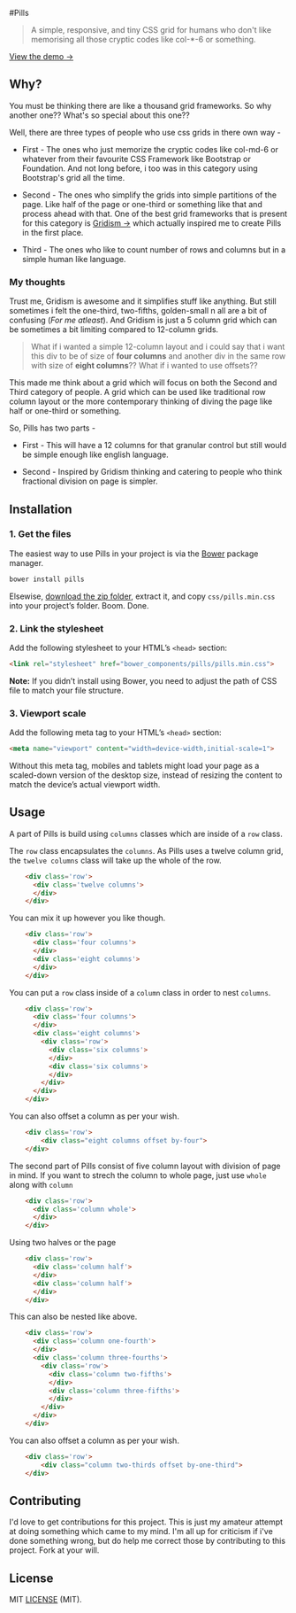 #Pills

> A simple, responsive, and tiny CSS grid for humans who don't like memorising all those cryptic codes like col-*-6 or something.

[View the demo →](http://cobyism.com/gridism/)

## Why?
You must be thinking there are like a thousand grid frameworks. So why another one?? What's so special about this one??

Well, there are three types of people who use css grids in there own way -

* First - The ones who just memorize the cryptic codes like col-md-6 or whatever from their favourite CSS Framework like Bootstrap or Foundation. And not long before, i too was in this category using Bootstrap's grid all the time.

* Second - The ones who simplify the grids into simple partitions of the page. Like half of the page or one-third or something like that and process ahead with that. One of the best grid frameworks that is present for this category is [Gridism →](http://cobyism.com/gridism/) which  actually inspired me to create Pills in the first place.

* Third -  The ones who like to count number of rows and columns but in a simple human like language.


### My thoughts
Trust me, Gridism is awesome and it simplifies stuff like anything. But still sometimes i felt the one-third, two-fifths, golden-small n all are a bit of confusing (_For me atleast_). And Gridism is just a 5 column grid which can be sometimes a bit limiting compared to 12-column grids. 

> What if i wanted a simple 12-column layout and i could say that i want this div to be of size of **four columns**  and another div in the same row with size of **eight columns**?? 
> What if i wanted to use offsets??

This made me think about a grid which will focus on both the Second and Third category of people. A grid which can be used like traditional row column layout or the more contemporary thinking of diving the page like half or one-third or something.

So, Pills has two parts - 

* First - This will have a 12 columns for that granular control but still would be simple enough like english language.

* Second - Inspired by Gridism thinking and catering to people who think fractional division on page is simpler.


## Installation

### 1. Get the files

The easiest way to use Pills in your project is via the [Bower](http://twitter.github.com/bower) package manager.

```sh
bower install pills
```

Elsewise, [download the zip folder](https://github.com/rohitkrai03/pills), extract it, and copy `css/pills.min.css` into your project’s folder. Boom. Done.

### 2. Link the stylesheet

Add the following stylesheet to your HTML’s `<head>` section:

```html
<link rel="stylesheet" href="bower_components/pills/pills.min.css">
```

**Note:** If you didn’t install using Bower, you need to adjust the path of CSS file to match your file structure.

### 3. Viewport scale

Add the following meta tag to your HTML’s `<head>` section:

```html
<meta name="viewport" content="width=device-width,initial-scale=1">
```

Without this meta tag, mobiles and tablets might load your page as a scaled-down version of the desktop size, instead of resizing the content to match the device’s actual viewport width.

## Usage

A part of Pills is build using `columns` classes which are inside of a `row` class.

The `row` class encapsulates the `columns`. As Pills uses a twelve column grid, the `twelve columns` class will take up the whole of the row.
```html
    <div class='row'>
      <div class='twelve columns'>
      </div>
    </div>
```

You can mix it up however you like though.
```html
    <div class='row'>
      <div class='four columns'>
      </div>
      <div class='eight columns'>
      </div>
    </div>
```

You can put a `row` class inside of a `column` class in order to nest `columns`.
```html
    <div class='row'>
      <div class='four columns'>
      </div>
      <div class='eight columns'>
        <div class='row'>
          <div class='six columns'>
          </div>
          <div class='six columns'>
          </div>
        </div>
      </div>
    </div>
```

You can also offset a column as per your wish.
```html
    <div class='row'>
        <div class="eight columns offset by-four">
    </div>
```


The second part of Pills consist of five column layout with division of page in mind. If you want to strech the column to whole page, just use `whole` along with `column`
```html
    <div class='row'>
      <div class='column whole'>
      </div>
    </div>
```

Using two halves or the page
```html
    <div class='row'>
      <div class='column half'>
      </div>
      <div class='column half'>
      </div>
    </div>
```

This can also be nested like above.
```html
    <div class='row'>
      <div class='column one-fourth'>
      </div>
      <div class='column three-fourths'>
        <div class='row'>
          <div class='column two-fifths'>
          </div>
          <div class='column three-fifths'>
          </div>
        </div>
      </div>
    </div>
```

You can also offset a column as per your wish.
```html
    <div class='row'>
        <div class="column two-thirds offset by-one-third">
    </div>
```



## Contributing
I'd love to get contributions for this project. This is just my amateur attempt at doing something which came to my mind. I'm all up for criticism if i've done something wrong, but do help me correct those by contributing to this project. Fork at your will. 

## License

MIT [LICENSE](https://github.com/rohitkrai03/pills/blob/master/LICENSE) (MIT).
 